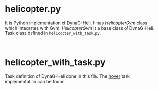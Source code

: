 # **helicopter.py**
It is Python implementation of DynaG-Heli. It has *HelicopterGym* class which integrates with Gym. *HelicopterGym* is a base class of DynaG-Heli. Task class defined in `helicopter_with_task.py`.

<br/>

# **helicopter_with_task.py**
Task definition of DynaG-Heli done in this file. The [hover](hover.md) task implementation can be found. 